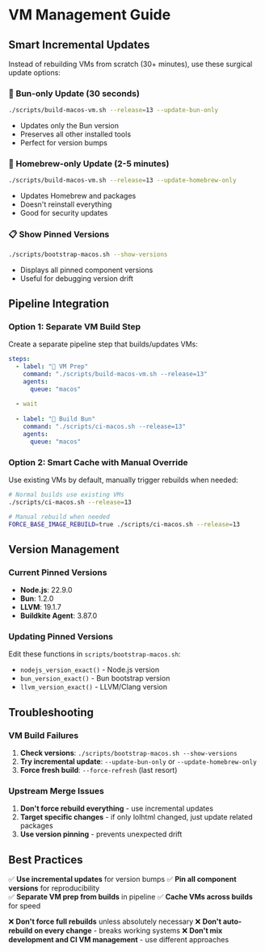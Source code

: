 # VM Management Guide

## Smart Incremental Updates

Instead of rebuilding VMs from scratch (30+ minutes), use these surgical update options:

### 🎯 Bun-only Update (30 seconds)
```bash
./scripts/build-macos-vm.sh --release=13 --update-bun-only
```
- Updates only the Bun version
- Preserves all other installed tools
- Perfect for version bumps

### 🍺 Homebrew-only Update (2-5 minutes)  
```bash
./scripts/build-macos-vm.sh --release=13 --update-homebrew-only
```
- Updates Homebrew and packages
- Doesn't reinstall everything
- Good for security updates

### 📋 Show Pinned Versions
```bash
./scripts/bootstrap-macos.sh --show-versions
```
- Displays all pinned component versions
- Useful for debugging version drift

## Pipeline Integration

### Option 1: Separate VM Build Step
Create a separate pipeline step that builds/updates VMs:

```yaml
steps:
  - label: "🔧 VM Prep"
    command: "./scripts/build-macos-vm.sh --release=13"
    agents:
      queue: "macos"
    
  - wait
  
  - label: "🚀 Build Bun"
    command: "./scripts/ci-macos.sh --release=13"
    agents:
      queue: "macos"
```

### Option 2: Smart Cache with Manual Override
Use existing VMs by default, manually trigger rebuilds when needed:

```bash
# Normal builds use existing VMs
./scripts/ci-macos.sh --release=13

# Manual rebuild when needed  
FORCE_BASE_IMAGE_REBUILD=true ./scripts/ci-macos.sh --release=13
```

## Version Management

### Current Pinned Versions
- **Node.js**: 22.9.0  
- **Bun**: 1.2.0
- **LLVM**: 19.1.7
- **Buildkite Agent**: 3.87.0

### Updating Pinned Versions
Edit these functions in `scripts/bootstrap-macos.sh`:
- `nodejs_version_exact()` - Node.js version
- `bun_version_exact()` - Bun bootstrap version  
- `llvm_version_exact()` - LLVM/Clang version

## Troubleshooting

### VM Build Failures
1. **Check versions**: `./scripts/bootstrap-macos.sh --show-versions`
2. **Try incremental update**: `--update-bun-only` or `--update-homebrew-only`  
3. **Force fresh build**: `--force-refresh` (last resort)

### Upstream Merge Issues
1. **Don't force rebuild everything** - use incremental updates
2. **Target specific changes** - if only lolhtml changed, just update related packages
3. **Use version pinning** - prevents unexpected drift

## Best Practices

✅ **Use incremental updates** for version bumps
✅ **Pin all component versions** for reproducibility  
✅ **Separate VM prep from builds** in pipeline
✅ **Cache VMs across builds** for speed

❌ **Don't force full rebuilds** unless absolutely necessary
❌ **Don't auto-rebuild on every change** - breaks working systems
❌ **Don't mix development and CI VM management** - use different approaches 